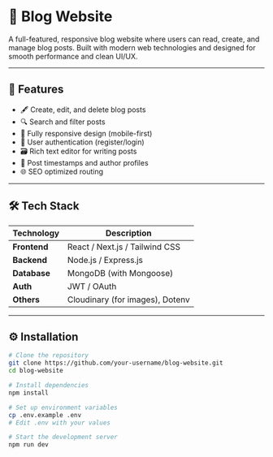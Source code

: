 # 📝 Blog Website

A full-featured, responsive blog website where users can read, create, and manage blog posts. Built with modern web technologies and designed for smooth performance and clean UI/UX.

---

## 🚀 Features

- 🖋️ Create, edit, and delete blog posts
- 🔍 Search and filter posts
- 📱 Fully responsive design (mobile-first)
- 🔐 User authentication (register/login)
- 🗃️ Rich text editor for writing posts
- 📅 Post timestamps and author profiles
- 🌐 SEO optimized routing

---

## 🛠️ Tech Stack

| Technology     | Description                      |
|----------------|----------------------------------|
| **Frontend**   | React / Next.js / Tailwind CSS   |
| **Backend**    | Node.js / Express.js             |
| **Database**   | MongoDB (with Mongoose)          |
| **Auth**       | JWT / OAuth                      |
| **Others**     | Cloudinary (for images), Dotenv  |

---

## ⚙️ Installation

```bash
# Clone the repository
git clone https://github.com/your-username/blog-website.git
cd blog-website

# Install dependencies
npm install

# Set up environment variables
cp .env.example .env
# Edit .env with your values

# Start the development server
npm run dev
